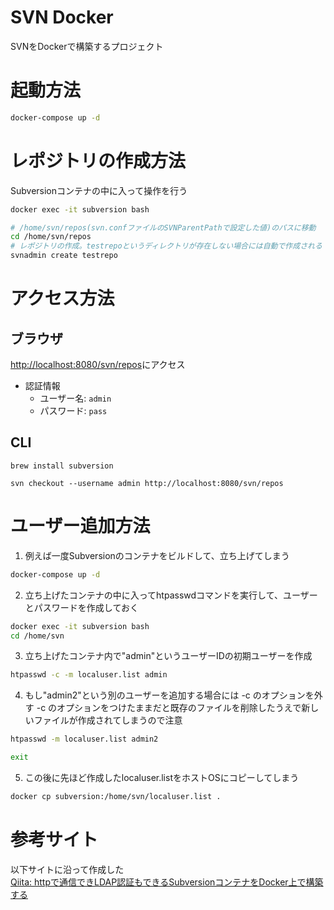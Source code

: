 # SVN Docker

SVNをDockerで構築するプロジェクト

# 起動方法
```sh
docker-compose up -d
```

# レポジトリの作成方法
Subversionコンテナの中に入って操作を行う
```sh
docker exec -it subversion bash
```
```sh
# /home/svn/repos(svn.confファイルのSVNParentPathで設定した値)のパスに移動
cd /home/svn/repos
# レポジトリの作成。testrepoというディレクトリが存在しない場合には自動で作成される
svnadmin create testrepo
```

# アクセス方法
## ブラウザ
[http://localhost:8080/svn/repos](http://localhost:8080/svn/repos)にアクセス
- 認証情報
    - ユーザー名: `admin`
    - パスワード: `pass`

## CLI
```
brew install subversion
```
```
svn checkout --username admin http://localhost:8080/svn/repos
```

# ユーザー追加方法
1. 例えば一度Subversionのコンテナをビルドして、立ち上げてしまう
```sh
docker-compose up -d
```

2. 立ち上げたコンテナの中に入ってhtpasswdコマンドを実行して、ユーザーとパスワードを作成しておく
```sh
docker exec -it subversion bash
cd /home/svn
```
3. 立ち上げたコンテナ内で"admin"というユーザーIDの初期ユーザーを作成
```sh
htpasswd -c -m localuser.list admin
```
4. もし"admin2"という別のユーザーを追加する場合には -c のオプションを外す
-c のオプションをつけたままだと既存のファイルを削除したうえで新しいファイルが作成されてしまうので注意
```sh
htpasswd -m localuser.list admin2
```

```sh
exit
```
5. この後に先ほど作成したlocaluser.listをホストOSにコピーしてしまう
```sh
docker cp subversion:/home/svn/localuser.list .
```

# 参考サイト
以下サイトに沿って作成した  
[Qiita: httpで通信できLDAP認証もできるSubversionコンテナをDocker上で構築する](https://qiita.com/potashi_chikash/items/de712dbfb68b079cc82b)

